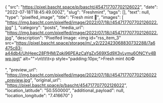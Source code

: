 {
  "src": "https://pixel.bascht.space/p/bascht/454717707702126022",
  "date": "2022-07-18T18:45:49.000Z",
  "slug": "Freshmint",
  "tags": [],
  "text": null,
  "type": "pixelfed_image",
  "title": "Fresh mint 🤩",
  "images": [
    "https://img.bascht.com/pixelfed/image/2022/07/18//454717707702126022.jpg"
  ],
  "category": "posts",
  "media_url": "https://img.bascht.com/pixelfed/image/2022/07/18//454717707702126022.jpg",
  "description": "Pixelfed Image: <img id=\"rss_item_3\" src=\"https://pixel.bascht.space/storage/m/_v2/222423068830732288/7a6475c83-a44db4/UhHeec28FfHM/Zqki96PEAzCaYgZx569XSd9X3vLymu6ONCYv4Bwp.jpg\" alt=\"\">\n\t\t\t<p style=\"padding:10px;\">Fresh mint ð¤©</p>",
  "preview_url": "https://img.bascht.com/pixelfed/image/2022/07/18//454717707702126022_preview.jpg",
  "original_url": "https://pixel.bascht.space/p/bascht/454717707702126022",
  "location_latitude": "50.550000",
  "additional_payload": null,
  "location_longitude": "7.416670"
}